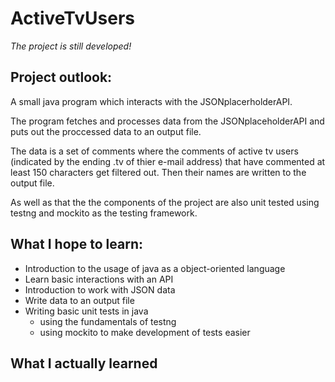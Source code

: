 # ActiveTvUsers

*The project is still developed!* 

## Project outlook:
A small java program which interacts with the JSONplacerholderAPI. 

The program fetches and processes data from the JSONplaceholderAPI and puts out the proccessed data to an output file.

The data is a set of comments where the comments of active tv users (indicated by the ending .tv of thier e-mail address) that have commented at least 150 characters get filtered out. Then their names are written to the output file. 

As well as that the the components of the project are also unit tested using testng and mockito as the testing framework.

## What I hope to learn:
  * Introduction to the usage of java as a object-oriented language
  * Learn basic interactions with an API
  * Introduction to work with JSON data
  * Write data to an output file 
  * Writing basic unit tests in java 
    * using the fundamentals of testng
    * using mockito to make development of tests easier 
 
## What I actually learned 
 
    
